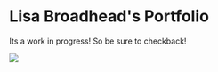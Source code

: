 # Lisa Broadhead's Portfolio

Its a work in progress! So be sure to checkback!

![](https://github.com/lisabroadhead/portfolio/blob/main/Screen%20Shot%202022-06-09%20at%209.02.09%20AM.png) 

